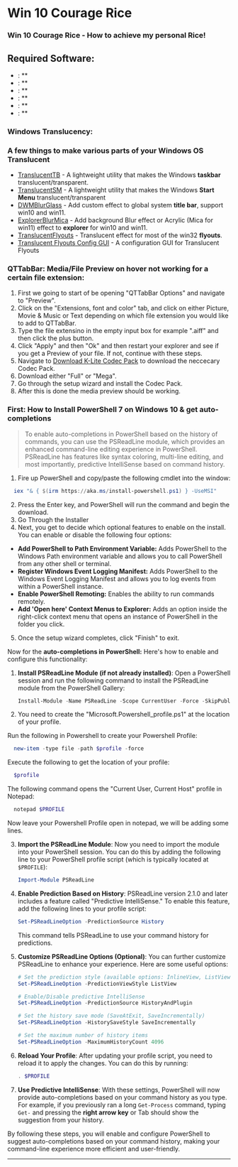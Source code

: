 # Win 10 Courage Rice

### Win 10 Courage Rice - How to achieve my personal Rice!

## Required Software:

- []() : **
- []() : **
- []() : **
- []() : **
- []() : **
- []() : **




### Windows Translucency:

### A few things to make various parts of your Windows OS Translucent

- [TranslucentTB](https://github.com/TranslucentTB/TranslucentTB) - A lightweight utility that makes the Windows **taskbar** translucent/transparent.
- [TranslucentSM](https://github.com/rounk-ctrl/TranslucentSM) - A lightweight utility that makes the Windows **Start Menu** translucent/transparent
- [DWMBlurGlass](https://github.com/Maplespe/DWMBlurGlass) - Add custom effect to global system **title bar**, support win10 and win11.
- [ExplorerBlurMica](https://github.com/Maplespe/ExplorerBlurMica) - Add background Blur effect or Acrylic (Mica for win11) effect to **explorer** for win10 and win11.
- [TranslucentFlyouts](https://github.com/ALTaleX531/TranslucentFlyouts) - Translucent effect for most of the win32 **flyouts**.
- [Translucent Flyouts Config GUI](https://github.com/Satanarious/TranslucentFlyoutsConfig) - A configuration GUI for Translucent Flyouts


### QTTabBar: Media/File Preview on hover not working for a certain file extension:

1. First we going to start of be opening "QTTabBar Options" and navigate to "Preview".
2. Click on the "Extensions, font and color" tab, and click on either Picture, Movie & Music or Text depending on which file extension you would like to add to QTTabBar.
3. Type the file extensino in the empty input box for example ".aiff" and then click the plus button.
4. Click "Apply" and then "Ok" and then restart your explorer and see if you get a Preview of your file. If not, continue with these steps.
5. Navigate to [Download K-Lite Codec Pack](https://codecguide.com/download_kl.htm) to download the neccecary Codec Pack.
6. Download either "Full" or "Mega".
7. Go through the setup wizard and install the Codec Pack.
8. After this is done the media preview should be working.


### First: **How to Install PowerShell 7 on Windows 10 & get auto-completions**

> To enable auto-completions in PowerShell based on the history of commands, you can use the PSReadLine module, which provides an enhanced command-line editing experience in PowerShell. PSReadLine has features like syntax coloring, multi-line editing, and most importantly, predictive IntelliSense based on command history.

1. Fire up PowerShell and copy/paste the following cmdlet into the window:
  ```powershell
    iex "& { $(irm https://aka.ms/install-powershell.ps1) } -UseMSI"
  ```
2. Press the Enter key, and PowerShell will run the command and begin the download.
3. Go Through the Installer
4. Next, you get to decide which optional features to enable on the install. You can enable or disable the following four options:
- **Add PowerShell to Path Environment Variable:** Adds PowerShell to the Windows Path environment variable and allows you to call PowerShell from any other shell or terminal.
- **Register Windows Event Logging Manifest:** Adds PowerShell to the Windows Event Logging Manifest and allows you to log events from within a PowerShell instance.
- **Enable PowerShell Remoting:** Enables the ability to run commands remotely.
- **Add 'Open here' Context Menus to Explorer:** Adds an option inside the right-click context menu that opens an instance of PowerShell in the folder you click.
5. Once the setup wizard completes, click "Finish" to exit.

Now for the **auto-completions in PowerShell:** Here's how to enable and configure this functionality:

1. **Install PSReadLine Module (if not already installed)**:
   Open a PowerShell session and run the following command to install the PSReadLine module from the PowerShell Gallery:
   ```powershell
   Install-Module -Name PSReadLine -Scope CurrentUser -Force -SkipPublisherCheck
   ```

2. You need to create the "Microsoft.Powershell_profile.ps1" at the location of your profile.

Run the following in Powershell to create your Powershell Profile:
```powershell
  new-item -type file -path $profile -force
```

Execute the following to get the location of your profile:
```powershell
  $profile
```

The following command opens the "Current User, Current Host" profile in Notepad:
```powershell
  notepad $PROFILE
```

Now leave your Powershell Profile open in notepad, we will be adding some lines.

3. **Import the PSReadLine Module**:
   Now you need to import the module into your PowerShell session. You can do this by adding the following line to your PowerShell profile script (which is typically located at `$PROFILE`):
   ```powershell
   Import-Module PSReadLine
   ```

4. **Enable Prediction Based on History**:
   PSReadLine version 2.1.0 and later includes a feature called "Predictive IntelliSense." To enable this feature, add the following lines to your profile script:
   ```powershell
   Set-PSReadLineOption -PredictionSource History
   ```

   This command tells PSReadLine to use your command history for predictions.

4. **Customize PSReadLine Options (Optional)**:
   You can further customize PSReadLine to enhance your experience. Here are some useful options:
   ```powershell
   # Set the prediction style (available options: InlineView, ListView)
   Set-PSReadLineOption -PredictionViewStyle ListView

   # Enable/Disable predictive IntelliSense
   Set-PSReadLineOption -PredictionSource HistoryAndPlugin

   # Set the history save mode (SaveAtExit, SaveIncrementally)
   Set-PSReadLineOption -HistorySaveStyle SaveIncrementally

   # Set the maximum number of history items
   Set-PSReadLineOption -MaximumHistoryCount 4096
   ```

5. **Reload Your Profile**:
   After updating your profile script, you need to reload it to apply the changes. You can do this by running:
   ```powershell
   . $PROFILE
   ```

6. **Use Predictive IntelliSense**:
   With these settings, PowerShell will now provide auto-completions based on your command history as you type. For example, if you previously ran a long `Get-Process` command, typing `Get-` and pressing the **right arrow key** or Tab should show the suggestion from your history.

By following these steps, you will enable and configure PowerShell to suggest auto-completions based on your command history, making your command-line experience more efficient and user-friendly.

***







